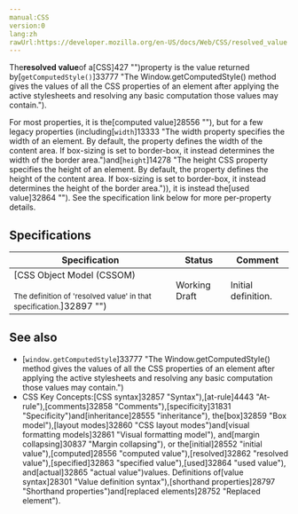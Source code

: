 ```yaml
---
manual:CSS
version:0
lang:zh
rawUrl:https://developer.mozilla.org/en-US/docs/Web/CSS/resolved_value
---
```







The**resolved value**of a[CSS]427 "")property is the value returned by[`getComputedStyle()`]33777 "The Window.getComputedStyle() method gives the values of all the CSS properties of an element after applying the active stylesheets and resolving any basic computation those values may contain.").



For most properties, it is the[computed value]28556 ""), but for a few legacy properties (including[`width`]13333 "The width property specifies the width of an element. By default, the property defines the width of the content area. If box-sizing is set to border-box, it instead determines the width of the border area.")and[`height`]14278 "The height CSS property specifies the height of an element. By default, the property defines the height of the content area. If box-sizing is set to border-box, it instead determines the height of the border area.")), it is instead the[used value]32864 ""). See the specification link below for more per-property details.


## Specifications<a name="Specifications"></a>

Specification | Status | Comment 
 ---  |  ---  |  ---  | 
[CSS Object Model (CSSOM)<br></br><small>The definition of &#39;resolved value&#39; in that specification.</small>]32897 "") | Working Draft | Initial definition. 


## See also<a name="See_also"></a>

* [`window.getComputedStyle`]33777 "The Window.getComputedStyle() method gives the values of all the CSS properties of an element after applying the active stylesheets and resolving any basic computation those values may contain.")
* CSS Key Concepts:[CSS syntax]32857 "Syntax"),[at-rule]4443 "At-rule"),[comments]32858 "Comments"),[specificity]31831 "Specificity")and[inheritance]28555 "inheritance"), the[box]32859 "Box model"),[layout modes]32860 "CSS layout modes")and[visual formatting models]32861 "Visual formatting model"), and[margin collapsing]30837 "Margin collapsing"), or the[initial]28552 "initial value"),[computed]28556 "computed value"),[resolved]32862 "resolved value"),[specified]32863 "specified value"),[used]32864 "used value"), and[actual]32865 "actual value")values. Definitions of[value syntax]28301 "Value definition syntax"),[shorthand properties]28797 "Shorthand properties")and[replaced elements]28752 "Replaced element").



